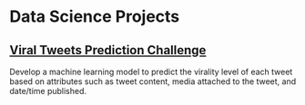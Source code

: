 # Data Science Projects

## [Viral Tweets Prediction Challenge](https://github.com/shpatrickguo/bitgrit/tree/main/Viral%20Tweets%20Prediction%20Challenge)
Develop a machine learning model to predict the virality level of each tweet based on attributes such as tweet content, media attached to the tweet, and date/time published.
